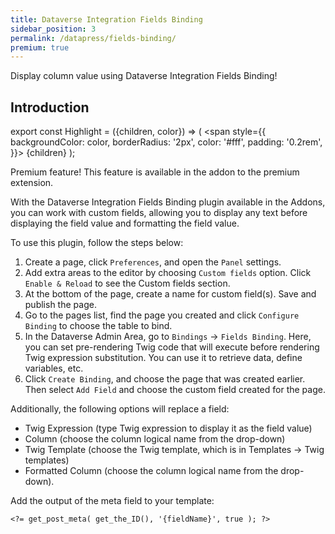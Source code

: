 ```yaml
---
title: Dataverse Integration Fields Binding
sidebar_position: 3
permalink: /datapress/fields-binding/
premium: true
---
```


<p class="lead">Display column value using Dataverse Integration Fields Binding!</p>

## Introduction

export const Highlight = ({children, color}) => (
  <span
    style={{
      backgroundColor: color,
      borderRadius: '2px',
      color: '#fff',
      padding: '0.2rem',
    }}>
    {children}
  </span>
);

<Highlight color="#25c2a0">Premium feature! This feature is available in the addon to the premium extension.</Highlight>

With the Dataverse Integration Fields Binding plugin available in the Addons, you can work with custom fields, allowing you to display any text before displaying the field value and formatting the field value.

To use this plugin, follow the steps below:
1. Create a page, click `Preferences`, and open the `Panel` settings.
2. Add extra areas to the editor by choosing `Custom fields` option. Click `Enable & Reload` to see the Custom fields section.
3. At the bottom of the page, create a name for custom field(s). Save and publish the page.
4. Go to the pages list, find the page you created and click `Configure Binding` to choose the table to bind.
5. In the Dataverse Admin Area, go to `Bindings` -> `Fields Binding`. Here, you can set pre-rendering Twig code that will execute before rendering Twig expression substitution. You can use it to retrieve data, define variables, etc.
6. Click `Create Binding`, and choose the page that was created earlier. Then select `Add Field` and choose the custom field created for the page.

Additionally, the following options will replace a field:
- Twig Expression (type Twig expression to display it as the field value)
- Column (choose the column logical name from the drop-down)
- Twig Template (choose the Twig template, which is in Templates -> Twig templates)
- Formatted Column (choose the column logical name from the drop-down).

Add the output of the meta field to your template:

```twig
<?= get_post_meta( get_the_ID(), '{fieldName}', true ); ?>
```
